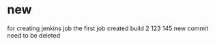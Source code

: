 # new
for creating jenkins job
the first job created
build 2
123
145
new commit
need to be deleted 
